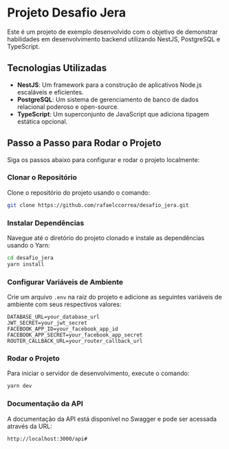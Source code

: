 # Projeto Desafio Jera

Este é um projeto de exemplo desenvolvido com o objetivo de demonstrar habilidades em desenvolvimento backend utilizando NestJS, PostgreSQL e TypeScript.

## Tecnologias Utilizadas

- **NestJS**: Um framework para a construção de aplicativos Node.js escaláveis e eficientes.
- **PostgreSQL**: Um sistema de gerenciamento de banco de dados relacional poderoso e open-source.
- **TypeScript**: Um superconjunto de JavaScript que adiciona tipagem estática opcional.

## Passo a Passo para Rodar o Projeto

Siga os passos abaixo para configurar e rodar o projeto localmente:

### Clonar o Repositório

Clone o repositório do projeto usando o comando:

```bash
git clone https://github.com/rafaelccorrea/desafio_jera.git
```

### Instalar Dependências

Navegue até o diretório do projeto clonado e instale as dependências usando o Yarn:

```bash
cd desafio_jera
yarn install
```

### Configurar Variáveis de Ambiente

Crie um arquivo `.env` na raiz do projeto e adicione as seguintes variáveis de ambiente com seus respectivos valores:

```plaintext
DATABASE_URL=your_database_url
JWT_SECRET=your_jwt_secret
FACEBOOK_APP_ID=your_facebook_app_id
FACEBOOK_APP_SECRET=your_facebook_app_secret
ROUTER_CALLBACK_URL=your_router_callback_url
```

### Rodar o Projeto

Para iniciar o servidor de desenvolvimento, execute o comando:

```bash
yarn dev
```

### Documentação da API
A documentação da API está disponível no Swagger e pode ser acessada através da URL:

```bash
http://localhost:3000/api#
```